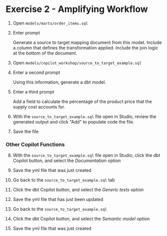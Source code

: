 # Exercise 2 - Amplifying Workflow

1. Open `models/marts/order_items.sql`
   
2. Enter prompt
<ul>Generate a source to target mapping document from this model. Include a column that defines the transformation applied. Include the join logic at the bottom of the document.</ul>

3. Open `models/copilot_workshop/source_to_target_example.sql`
   
4. Enter a second prompt
<ul>Using this information, generate a dbt model.</ul>

5. Enter a third prompt
<ul>Add a field to calculate the percentage of the product price that the supply cost accounts for.</ul>

6. With the `source_to_target_example.sql` file open in Studio, review the generated output and click "Add" to populate code the file.
   
7. Save the file

### Other Copilot Functions
8. With the `source_to_target_example.sql` file open in Studio, click the dbt Copilot button, and select the *Documentation* option
   
9. Save the yml file that was just created
    
10. Go back to the `source_to_target_example.sql` tab
    
11. Click the dbt Copilot button, and select the *Generic tests* option
    
12. Save the yml file that has just been updated
    
13. Go back to the `source_to_target_example.sql`
    
14. Click the dbt Copilot button, and select the *Semantic model* option
    
15. Save the yml file that was just created
